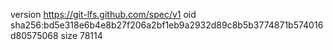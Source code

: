 version https://git-lfs.github.com/spec/v1
oid sha256:bd5e318e6b4e8b27f206a2bf1eb9a2932d89c8b5b3774871b574016d80575068
size 78114
